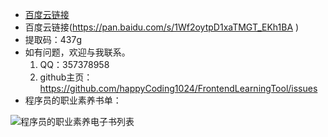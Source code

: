 - [百度云链接](https://pan.baidu.com/s/1Wf2oytpD1xaTMGT_EKh1BA )
- 百度云链接(https://pan.baidu.com/s/1Wf2oytpD1xaTMGT_EKh1BA )
- 提取码：437g
- 如有问题，欢迎与我联系。
  1. QQ：357378958
  2. github主页：https://github.com/happyCoding1024/FrontendLearningTool/issues
 - 程序员的职业素养书单：
  
  ![程序员的职业素养电子书列表](https://happycoding1024.github.io/FrontendLearningTool/img/电子书列表/程序员的职业素养.png)
